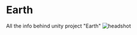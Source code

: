 # Earth
All the info behind unity project "Earth"
![headshot](incognito12345.github.io/Earth/musie.jpeg)
